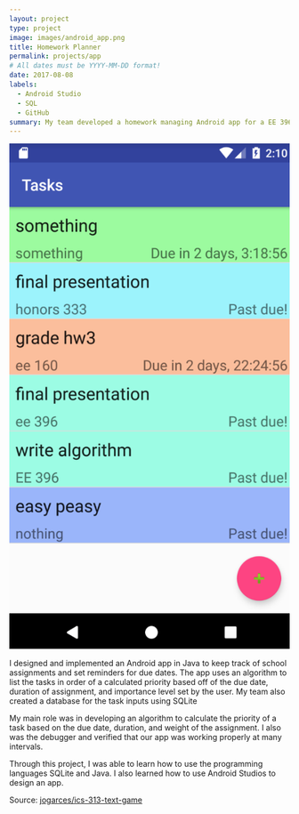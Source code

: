 ```yaml
---
layout: project
type: project
image: images/android_app.png
title: Homework Planner
permalink: projects/app
# All dates must be YYYY-MM-DD format!
date: 2017-08-08
labels:
  - Android Studio
  - SQL
  - GitHub
summary: My team developed a homework managing Android app for a EE 396 project.
---
```

<img class="ui medium right floated rounded image" src="../images/app_full.png">

I designed and implemented an Android app in Java to keep track of school assignments and set reminders for due dates. The app uses an algorithm to list the tasks in order of a calculated priority based off of the due date, duration of assignment, and importance level set by the user. My team also created a database for the task inputs using SQLite

My main role was in developing an algorithm to calculate the priority of a task based on the due date, duration, and weight of the assignment. I also was the debugger and verified that our app was working properly at many intervals. 

Through this project, I was able to learn how to use the programming languages SQLite and Java. I also learned how to use Android Studios to design an app.

Source: <a href="https://github.com/jogarces/ics-313-text-game"><i class="large github icon "></i>jogarces/ics-313-text-game</a>

